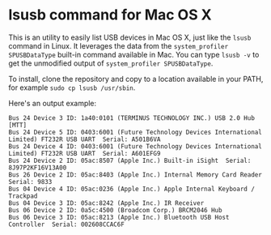 lsusb command for Mac OS X
==========================

This is an utility to easily list USB devices in Mac OS X, just like the `lsusb` command in Linux. It leverages the data from the `system_profiler SPUSBDataType` built-in command available in Mac. You can type `lsusb -v` to get the unmodified output of `system_profiler SPUSBDataType`.

To install, clone the repository and copy to a location available in your PATH, for example `sudo cp lsusb /usr/sbin`.

Here's an output example:

```
Bus 24 Device 3 ID: 1a40:0101 (TERMINUS TECHNOLOGY INC.) USB 2.0 Hub [MTT] 
Bus 24 Device 5 ID: 0403:6001 (Future Technology Devices International Limited) FT232R USB UART  Serial: A501B6VA
Bus 24 Device 4 ID: 0403:6001 (Future Technology Devices International Limited) FT232R USB UART  Serial: A601EFG9
Bus 24 Device 2 ID: 05ac:8507 (Apple Inc.) Built-in iSight  Serial: 8J97P2KF16V13A00
Bus 26 Device 2 ID: 05ac:8403 (Apple Inc.) Internal Memory Card Reader  Serial: 9833
Bus 04 Device 4 ID: 05ac:0236 (Apple Inc.) Apple Internal Keyboard / Trackpad 
Bus 04 Device 3 ID: 05ac:8242 (Apple Inc.) IR Receiver 
Bus 06 Device 2 ID: 0a5c:4500 (Broadcom Corp.) BRCM2046 Hub 
Bus 06 Device 3 ID: 05ac:8213 (Apple Inc.) Bluetooth USB Host Controller  Serial: 002608CCAC6F
```

